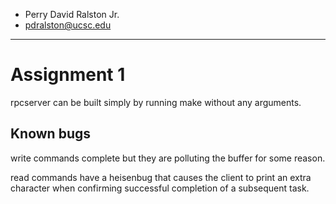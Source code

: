 - Perry David Ralston Jr.
- pdralston@ucsc.edu
---

# Assignment 1

rpcserver can be built simply by running make without any arguments.

## Known bugs

write commands complete but they are polluting the buffer for some reason.

read commands have a heisenbug that causes the client to print an extra character when confirming
successful completion of a subsequent task.